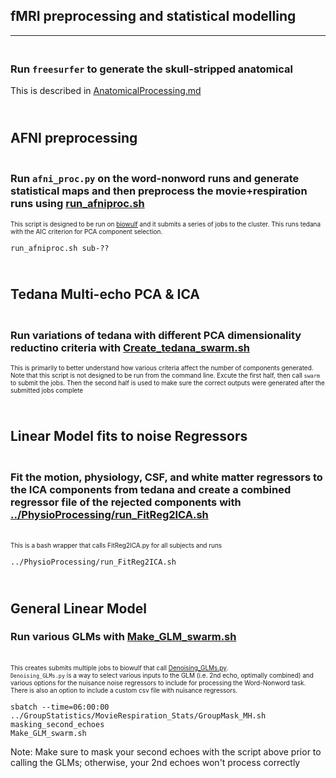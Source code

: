 ## fMRI preprocessing and statistical modelling
---

### <br>Run `freesurfer` to generate the skull-stripped anatomical

This is described in [AnatomicalProcessing.md](../AnatomicalProcessings/AnatomicalProcessing.md)

## <br> AFNI preprocessing
### <br>Run `afni_proc.py` on the word-nonword runs and generate statistical maps and then preprocess the movie+respiration runs using [run_afniproc.sh](run_afniproc.sh)
<font size="1">This script is designed to be run on [biowulf](https://hpc.nih.gov/) and it submits a series of jobs to the cluster. This runs tedana with the AIC criterion for PCA component selection.</font>
```
run_afniproc.sh sub-??
```

## <br> Tedana Multi-echo PCA & ICA
### <br>Run variations of tedana with different PCA dimensionality reductino criteria with [Create_tedana_swarm.sh](Create_tedana_swarm.sh)
<font size="1">This is primarily to better understand how various criteria affect the number of components generated. Note that this script
is not designed to be run from the command line. Excute the first half, then call `swarm` to submit the jobs.
Then the second half is used to make sure the correct outputs were generated after the submitted jobs complete</font>

## <br> Linear Model fits to noise Regressors
### <br>Fit the motion, physiology, CSF, and white matter regressors to the ICA components from tedana and create a combined regressor file of the rejected components with [../PhysioProcessing/run_FitReg2ICA.sh](../PhysioProcessing/run_FitReg2ICA.sh)
<br><font size="1">This is a bash wrapper that calls FitReg2ICA.py for all subjects and runs</font>
```
../PhysioProcessing/run_FitReg2ICA.sh
```

## <br> General Linear Model
### Run various GLMs with [Make_GLM_swarm.sh](Make_GLM_swarm.sh)
<br><font size="1">
This creates submits multiple jobs to biowulf that call [Denoising_GLMs.py](./Denoising_GLMs.py).<br>
`Denoising_GLMs.py` is a way to select various inputs to the GLM (i.e. 2nd echo, optimally combined) and various options for the nuisance noise regressors to include for processing the Word-Nonword task.<br>
There is also an option to include a custom csv file with nuisance regressors.
</font>
``` 
sbatch --time=06:00:00 ../GroupStatistics/MovieRespiration_Stats/GroupMask_MH.sh masking_second_echoes
Make_GLM_swarm.sh
```
Note: Make sure to mask your second echoes with the script above prior to calling the GLMs; otherwise, your 2nd echoes won't process correctly